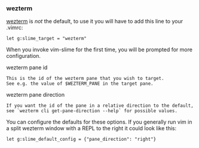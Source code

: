 
### wezterm

[wezterm](https://wezfurlong.org/wezterm/index.html) is *not* the default, to use it you will have to add this line to your .vimrc:

    let g:slime_target = "wezterm"

When you invoke vim-slime for the first time, you will be prompted for more configuration.

wezterm pane id

    This is the id of the wezterm pane that you wish to target.
    See e.g. the value of $WEZTERM_PANE in the target pane.

wezterm pane direction

    If you want the id of the pane in a relative direction to the default, see `wezterm cli get-pane-direction --help` for possible values.

You can configure the defaults for these options. If you generally run vim in
a split wezterm window with a REPL to the right it could look like this:

    let g:slime_default_config = {"pane_direction": "right"}

